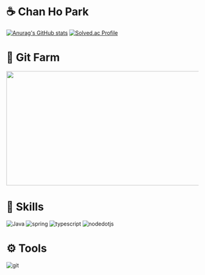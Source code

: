 # ☕ Chan Ho Park 

[![Anurag's GitHub stats](https://github-readme-stats.vercel.app/api?username=c-hano&show_icons=true&theme=highcontrast)](https://github.com/anuraghazra/github-readme-stats)
[![Solved.ac Profile](http://mazassumnida.wtf/api/v2/generate_badge?boj=wdq0304)](https://solved.ac/wdq0304/)

# 🌱 Git Farm 
<a href="https://github.com/devxb/gitanimals">
<img
  src="https://render.gitanimals.org/farms/c-hano"
  width="600"
  height="300"
/>
</a>

# 👏 Skills 

![Java](https://img.shields.io/badge/Java-007396.svg?&style=for-the-badge&logo=Java&logoColor=white)
![spring](https://img.shields.io/badge/spring-6DB33F.svg?&style=for-the-badge&logo=spring&logoColor=white)
![typescript](https://img.shields.io/badge/typescript-3178C6.svg?&style=for-the-badge&logo=typescript&logoColor=white)
![nodedotjs](https://img.shields.io/badge/nodedotjs-5FA04E.svg?&style=for-the-badge&logo=nodedotjs&logoColor=white)

# ⚙ Tools 

![git](https://img.shields.io/badge/git-F05032.svg?&style=for-the-badge&logo=git&logoColor=white)
